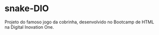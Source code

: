 # snake-DIO
Projeto do famoso jogo da cobrinha, desenvolvido no Bootcamp de HTML na Digital Inovation One.
